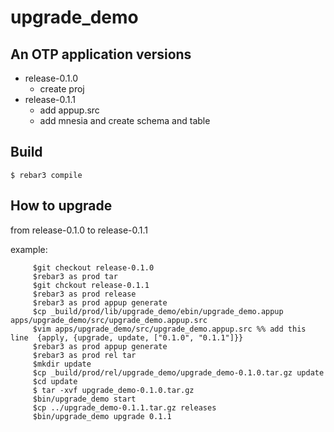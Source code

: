 upgrade_demo
=====

An OTP application
versions
---
- release-0.1.0
    - create proj
- release-0.1.1
    - add appup.src
    - add mnesia and create schema and table

Build
-----

    $ rebar3 compile

How to upgrade
-----
from release-0.1.0 to release-0.1.1

example:
```
     $git checkout release-0.1.0
     $rebar3 as prod tar
     $git chckout release-0.1.1
     $rebar3 as prod release
     $rebar3 as prod appup generate
     $cp _build/prod/lib/upgrade_demo/ebin/upgrade_demo.appup apps/upgrade_demo/src/upgrade_demo.appup.src
     $vim apps/upgrade_demo/src/upgrade_demo.appup.src %% add this line  {apply, {upgrade, update, ["0.1.0", "0.1.1"]}}
     $rebar3 as prod appup generate
     $rebar3 as prod rel tar
     $mkdir update
     $cp _build/prod/rel/upgrade_demo/upgrade_demo-0.1.0.tar.gz update
     $cd update
     $ tar -xvf upgrade_demo-0.1.0.tar.gz
     $bin/upgrade_demo start
     $cp ../upgrade_demo-0.1.1.tar.gz releases
     $bin/upgrade_demo upgrade 0.1.1
```
